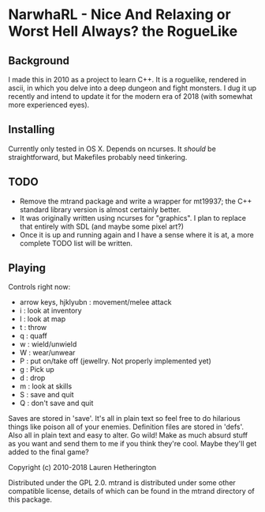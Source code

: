 # NarwhaRL - Nice And Relaxing or Worst Hell Always? the RogueLike

## Background

I made this in 2010 as a project to learn C++. It is a roguelike, rendered in ascii, in which you delve into a deep dungeon and fight monsters. I dug it up recently and intend to update it for the modern era of 2018 (with somewhat more experienced eyes).

## Installing

Currently only tested in OS X. Depends on ncurses. It _should_ be straightforward, but Makefiles probably need tinkering.

## TODO

- Remove the mtrand package and write a wrapper for mt19937; the C++ standard library version is almost certainly better.
- It was originally written using ncurses for "graphics". I plan to replace that entirely with SDL (and maybe some pixel art?)
- Once it is up and running again and I have a sense where it is at, a more complete TODO list will be written.

## Playing

Controls right now:

* arrow keys, hjklyubn : movement/melee attack
* i : look at inventory
* l : look at map
* t : throw
* q : quaff
* w : wield/unwield
* W : wear/unwear
* P : put on/take off (jewellry. Not properly implemented yet)
* g : Pick up
* d : drop
* m : look at skills
* S : save and quit
* Q : don't save and quit

Saves are stored in 'save'. It's all in plain text so feel free to do hilarious things like poison all of your enemies.
Definition files are stored in 'defs'. Also all in plain text and easy to alter. Go wild! Make as much absurd stuff as you want and send them to me if you think they're cool. Maybe they'll get added to the final game?

Copyright (c) 2010-2018 Lauren Hetherington

Distributed under the GPL 2.0. mtrand is distributed under some other compatible license, details of which can be found in the mtrand directory of this package.
